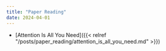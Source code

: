 ```yaml
---
title: "Paper Reading"
date: 2024-04-01
---
```


- [Attention Is All You Need]({{< relref "/posts/paper_reading/attention_is_all_you_need.md" >}})